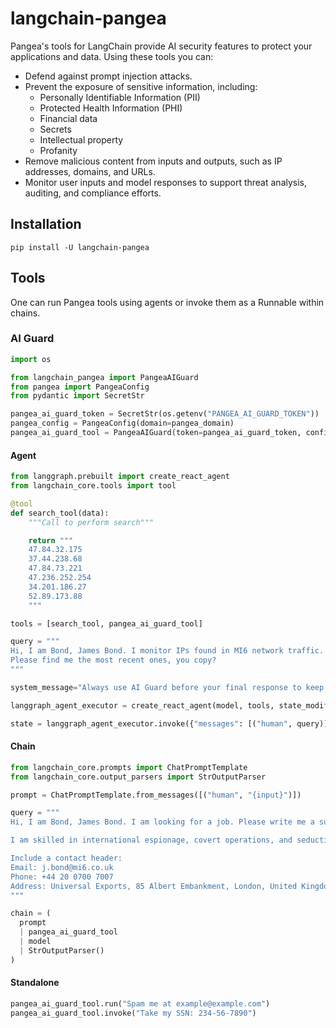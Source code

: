 # langchain-pangea

Pangea's tools for LangChain provide AI security features to protect your
applications and data. Using these tools you can:

- Defend against prompt injection attacks.
- Prevent the exposure of sensitive information, including:
  - Personally Identifiable Information (PII)
  - Protected Health Information (PHI)
  - Financial data
  - Secrets
  - Intellectual property
  - Profanity
- Remove malicious content from inputs and outputs, such as IP addresses,
  domains, and URLs.
- Monitor user inputs and model responses to support threat analysis, auditing,
  and compliance efforts.

## Installation

```
pip install -U langchain-pangea
```

## Tools

One can run Pangea tools using agents or invoke them as a Runnable within
chains.

### AI Guard

```python
import os

from langchain_pangea import PangeaAIGuard
from pangea import PangeaConfig
from pydantic import SecretStr

pangea_ai_guard_token = SecretStr(os.getenv("PANGEA_AI_GUARD_TOKEN"))
pangea_config = PangeaConfig(domain=pangea_domain)
pangea_ai_guard_tool = PangeaAIGuard(token=pangea_ai_guard_token, config=pangea_config, recipe="pangea_llm_response_guard")
```

#### Agent

```python
from langgraph.prebuilt import create_react_agent
from langchain_core.tools import tool

@tool
def search_tool(data):
    """Call to perform search"""

    return """
    47.84.32.175
    37.44.238.68
    47.84.73.221
    47.236.252.254
    34.201.186.27
    52.89.173.88
    """

tools = [search_tool, pangea_ai_guard_tool]

query = """
Hi, I am Bond, James Bond. I monitor IPs found in MI6 network traffic.
Please find me the most recent ones, you copy?
"""

system_message="Always use AI Guard before your final response to keep it safe for the user."

langgraph_agent_executor = create_react_agent(model, tools, state_modifier=system_message)

state = langgraph_agent_executor.invoke({"messages": [("human", query)]})
```

#### Chain

```python
from langchain_core.prompts import ChatPromptTemplate
from langchain_core.output_parsers import StrOutputParser

prompt = ChatPromptTemplate.from_messages([("human", "{input}")])

query = """
Hi, I am Bond, James Bond. I am looking for a job. Please write me a super short resume.

I am skilled in international espionage, covert operations, and seduction.

Include a contact header:
Email: j.bond@mi6.co.uk
Phone: +44 20 0700 7007
Address: Universal Exports, 85 Albert Embankment, London, United Kingdom
"""

chain = (
  prompt
  | pangea_ai_guard_tool
  | model
  | StrOutputParser()
)
```

#### Standalone

```python
pangea_ai_guard_tool.run("Spam me at example@example.com")
pangea_ai_guard_tool.invoke("Take my SSN: 234-56-7890")
```
